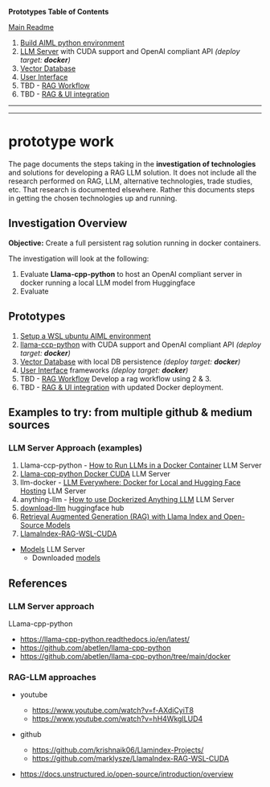 **Prototypes Table of Contents**

[Main Readme](../README.md)

1. [Build AIML python environment](1-build-env/README.md)
2. [LLM Server](2-llm-server/README.md) with CUDA support and OpenAI compliant API *(deploy target: **docker**)*
3. [Vector Database](3-vectorDB/README.md)
4. [User Interface](4-user-interface/README.md)
5. TBD - [RAG Workflow](5-rag-workflow/README.md)
6. TBD - [RAG & UI integration](6-rag-ui-integration/README.md)

---------
---------

# prototype work

The page documents the steps taking in the **investigation of technologies** and solutions for developing a RAG LLM solution.  It does not include all the research performed on RAG, LLM, alternative technologies, trade studies, etc.  That research is documented elsewhere.  Rather this documents steps in getting the chosen technologies up and running.

## Investigation Overview

**Objective:** Create a full persistent rag solution running in docker containers.

The investigation will look at the following:

1. Evaluate **Llama-cpp-python** to host an OpenAI compliant server in docker running a local LLM model from Huggingface
2. Evaluate 

## Prototypes

1. [Setup a WSL ubuntu AIML environment](1-build-env/README.md)
2. [llama-ccp-python](2-llm-server/README.md) with CUDA support and OpenAI compliant API *(deploy target: **docker**)*
3. [Vector Database](3-vectorDB/README.md) with local DB persistence *(deploy target: **docker**)*
4. [User Interface](4-user-interface/README.md) frameworks  *(deploy target: **docker**)*
5. TBD - [RAG Workflow](5-rag-workflow/README.md) Develop a rag workflow using 2 & 3.
6. TBD - [RAG & UI integration](6-rag-ui-integration/README.md) with updated Docker deployment.


## Examples to try: from multiple github & medium sources

### LLM Server Approach (examples)

1. Llama-ccp-python - [How to Run LLMs in a Docker Container](examples/1-llama-cpp/README.md) LLM Server
2. [Llama-cpp-python Docker CUDA](examples/2-llama-cpp-cuda/README.md) LLM Server
3. llm-docker - [LLM Everywhere: Docker for Local and Hugging Face Hosting](examples/3-llm-docker/README.md) LLM Server
4. anything-llm - [How to use Dockerized Anything LLM](examples/4-anything-llama/README.md) LLM Server
5. [download-llm](examples/5-download-llm/README.md) huggingface hub
6. [Retrieval Augmented Generation (RAG) with Llama Index and Open-Source Models](examples/6-rag-llm-opensourceLLMs/README.md)
7. [LlamaIndex-RAG-WSL-CUDA](examples/7-LlamaIndex-RAG-WSL-CUDA/README.md)
- [Models](models/README.md) LLM Server
  - Downloaded [models](../../models/README.md)

## References

### LLM Server approach
LLama-cpp-python

- https://llama-cpp-python.readthedocs.io/en/latest/
- https://github.com/abetlen/llama-cpp-python
- https://github.com/abetlen/llama-cpp-python/tree/main/docker

### RAG-LLM approaches

- youtube
    - https://www.youtube.com/watch?v=f-AXdiCyiT8
    - https://www.youtube.com/watch?v=hH4WkgILUD4
- github
    - https://github.com/krishnaik06/Llamindex-Projects/
    - https://github.com/marklysze/LlamaIndex-RAG-WSL-CUDA

- https://docs.unstructured.io/open-source/introduction/overview